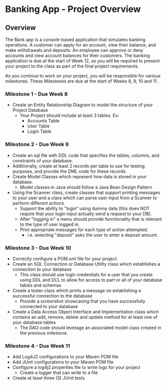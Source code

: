 # Banking App - Project Overview

## Overview

   The Bank app is a console-based application that simulates banking operations. A customer can apply for an account, view their balance, and make withdrawals and deposits. An employee can approve or deny accounts and view account balances for their customers. The banking application is due at the start of Week 12, as you will be required to present your project to the class as part of the final project requirements.

As you continue to work on your project, you will be responsible for various milestones. These Milestones are due at the start of Weeks 8, 9, 10 and 11.


### Milestone 1 - Due Week 8
* Create an Entity Relationship Diagram to model the structure of your Project Database
  * Your Project should include at least 3 tables. Ex:
    * Accounts Table
    * User Table
    * Login Table

### Milestone 2 - Due Week 9
* Create an sql file with DDL code that specifies the tables, columns, and constraints of your database.
* Additionally, create at least 2 records per table to use for testing purposes, and provide the DML code for these records.
* Create Model Classes which represent how data is stored in your database.
  * Model classes in Java should follow a Java Bean Design Pattern
* Using the Scanner class, create classes that support printing messages to your user and a class which can parse user input from a Scanner to perform different actions.
  * Support the ability to "login" using dummy data (this does NOT require that your login input actually send a request to your DB).
  * After "logging in" a menu should provide functionality that is relevant to the type of user logged in.
  * Print appropriate messages for each type of action attempted.
    * i.e. selecting "deposit" asks the user to enter a deposit amount.

### Milestone 3 - Due Week 10
* Correctly configure a POM.xml file for your project.
* Create an SQL Connection or Database Utility class which establishes a connection to your database
  * This class should use login credentials for a user that you create using DDL and DCL to allow for access to part or all of your database tables and schemas
* Create a tester class which prints a message on establishing a successful connection to the database
  * Provide a screenshot showcasing that you have successfully connected to your database
* Create a Data Access Object Interface and Implementation class which contains an add, remove, delete and update method for at least one of your database tables
  * The DAO code should leverage an associated model class created in the previous milestone.

### Milestone 4 - Due Week 11
* Add Log4J2 configurations to your Maven POM file
* Add JUnit configurations to your Maven POM file
* Configure a log4j2.properties file to write logs for your project
  * Create a logger that can write to a file
* Create at least three (3) JUnit tests
